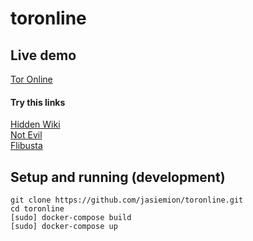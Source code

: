 # toronline

## Live demo
[Tor Online](https://jasiemion.github.io)

#### Try this links

[Hidden Wiki](http://zqktlwi4fecvo6ri.onion/wiki/index.php/Main_Page)  
[Not Evil](http://hss3uro2hsxfogfq.onion/)  
[Flibusta](http://flibustahezeous3.onion/)

## Setup and running (development)

```
git clone https://github.com/jasiemion/toronline.git
cd toronline
[sudo] docker-compose build
[sudo] docker-compose up
```